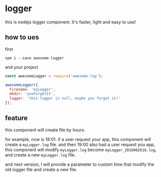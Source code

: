 # logger
this is nodejs logger component. It's faster, light and easy to use!

## how to ues

first

    npm i --save awesome-logger

and your project

```javascript
const awesomeLogger = require('awesome-log');

awesomeLogger({
  firename: 'myLogger',
  mkdir: 'youForgetIt',
  logger: 'this logger is null, maybe you forget it!'
});
```

## feature

this component will create file by hours.

for example, now is 18:01. if a user request your app, this component will create a `myLogger.log` file. and then 19:00 also had a user request you app, this component will modify `myLogger.log` become `myLogger_2016082618.log`, and create a new `myLogger.log` file.

and next version, I will provide a parameter to custom time that modify the old logger file and create a new file.
